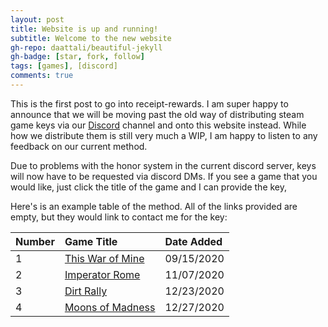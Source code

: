 ```yaml
---
layout: post
title: Website is up and running!
subtitle: Welcome to the new website
gh-repo: daattali/beautiful-jekyll
gh-badge: [star, fork, follow]
tags: [games], [discord]
comments: true
---
```

This is the first post to go into receipt-rewards. I am super happy to announce that we will be moving past the old way of distributing steam game keys via our [Discord](https://discord.gg/sVdUh6F) channel and onto this website instead. While how we distribute them is still very much a WIP, I am happy to listen to any feedback on our current method. 

Due to problems with the honor system in the current discord server, keys will now have to be requested via discord DMs. If you see a game that you would like, just click the title of the game and I can provide the key, 

Here's is an example table of the method. All of the links provided are empty, but they would link to contact me for the key:

| Number | Game Title | Date Added |
| :------ |:--- | :--- |
| 1 | [This War of Mine]() | 09/15/2020 |
| 2 | [Imperator Rome]() | 11/07/2020 |
| 3 | [Dirt Rally]() | 12/23/2020 |
| 4 | [Moons of Madness]() | 12/27/2020 |

